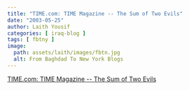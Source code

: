 ```yaml
---
title: "TIME.com: TIME Magazine -- The Sum of Two Evils"
date: "2003-05-25"
author: Laith Yousif
categories: [ iraq-blog ]
tags: [ fbtny ]
image:
  path: assets/laith/images/fbtn.jpg
  alt: From Baghdad To New York Blogs
---
```


[TIME.com: TIME Magazine -- The Sum of Two Evils](https://www.mafhoum.com/press5/147P57.htm)
